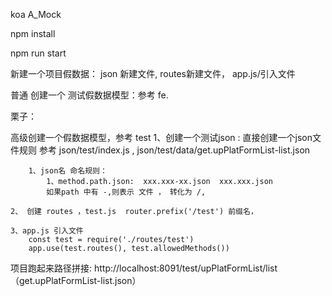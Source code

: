 koa A_Mock

npm install

npm run start

新建一个项目假数据：
    json 新建文件,
    routes新建文件，
    app.js/引入文件
    
普通 创建一个 测试假数据模型：参考 fe.

栗子：

高级创建一个假数据模型，参考 test
    1、创建一个测试json : 直接创建一个json文件规则 参考 
        json/test/index.js ,
        json/test/data/get.upPlatFormList-list.json

        1、json名 命名规则：
            1、method.path.json:  xxx.xxx-xx.json  xxx.xxx.json
            如果path 中有 -,则表示 文件 ， 转化为 /,

    2、 创建 routes ，test.js  router.prefix('/test') 前缀名，

    3、app.js 引入文件
        const test = require('./routes/test')
        app.use(test.routes(), test.allowedMethods())

项目跑起来路径拼接: http://localhost:8091/test/upPlatFormList/list  （get.upPlatFormList-list.json）



